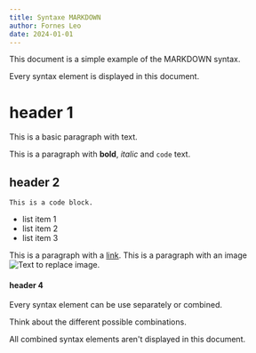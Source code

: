 ```yaml
---
title: Syntaxe MARKDOWN
author: Fornes Leo
date: 2024-01-01
---
```


This document is a simple example of the MARKDOWN syntax.

Every syntax element is displayed in this document.

# header 1

This is a basic paragraph with text.

This is a paragraph with **bold**, *italic* and `code` text.

## header 2

```
This is a code block.
```
- list item 1
- list item 2
- list item 3

This is a paragraph with a [link](https://www.youtube.com/watch?v=dQw4w9WgXcQ&ab_channel=RickAstley).
This is a paragraph with an image ![Text to replace image](https://cdn-images-1.medium.com/max/697/1*tsHrUKwQXG1YZX0l957ISw.png).

#### header 4

Every syntax element can be use separately or combined.

Think about the different possible combinations.

All combined syntax elements aren't displayed in this document.
